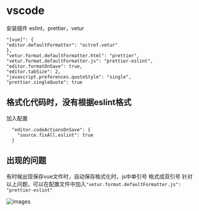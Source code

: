 # vscode



安装插件
eslint，prettier，vetur



```
"[vue]": {
"editor.defaultFormatter": "octref.vetur"
},
"vetur.format.defaultFormatter.html": "prettier",
"vetur.format.defaultFormatter.js": "prettier-eslint",
"editor.formatOnSave": true,
"editor.tabSize": 2,
"javascript.preferences.quoteStyle": "single",
"prettier.singleQuote": true
```


## 格式化代码时，没有根据eslint格式

加入配置

```
  "editor.codeActionsOnSave": {
    "source.fixAll.eslint": true
  }
```

## 出现的问题
有时候出现保存vue文件时，自动保存格式化时，js中单引号 格式成双引号
针对以上问题，可以在配置文件中加入`"vetur.format.defaultFormatter.js": "prettier-eslint"`

![images](../../images/20210713a.png)